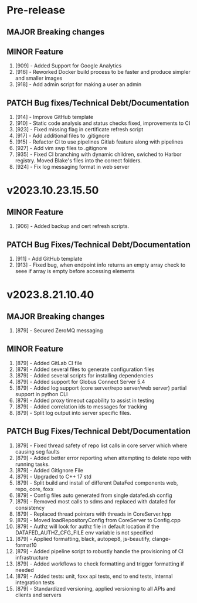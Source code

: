 # Pre-release

## MAJOR Breaking changes

## MINOR Feature
1. [909] - Added Support for Google Analytics
2. [916] - Reworked Docker build process to be faster and produce simpler and smaller images
3. [918] - Add admin script for making a user an admin

## PATCH Bug fixes/Technical Debt/Documentation
1. [914] - Improve GitHub template
2. [910] - Static code analysis and status checks fixed, improvements to CI
3. [923] - Fixed missing flag in certificate refresh script
4. [917] - Add additional files to .gitignore
5. [915] - Refactor CI to use pipelines Gitlab feature along with pipelines 
6. [927] - Add vim swp files to .gitignore
7. [935] - Fixed CI branching with dynamic children, swiched to Harbor registry.
   Moved Blake's files into the correct folders.
8. [924] - Fix log messaging format in web server

# v2023.10.23.15.50

## MINOR Feature
1. [906] - Added backup and cert refresh scripts. 

## PATCH Bug Fixes/Technical Debt/Documentation
1. [911] - Add GitHub template
2. [913] - Fixed bug, when endpoint info returns an empty array check to seee if array is empty before accessing elements

# v2023.8.21.10.40

## MAJOR Breaking changes
1. [879] - Secured ZeroMQ messaging

## MINOR Feature
1. [879] - Added GitLab CI file
2. [879] - Added several files to generate configuration files
3. [879] - Added several scripts for installing dependencies
4. [879] - Added support for Globus Connect Server 5.4
5. [879] - Added log support (core server/repo server/web server) partial support in python CLI
6. [879] - Added proxy timeout capability to assist in testing
7. [879] - Added correlation ids to messages for tracking
8. [879] - Split log output into server specific files.

## PATCH Bug Fixes/Technical Debt/Documentation
1. [879] - Fixed thread safety of repo list calls in core server which where causing
seg faults
2. [879] - Added better error reporting when attempting to delete repo with running tasks.
3. [879] - Added GitIgnore File
4. [879] - Upgraded to C++ 17 std
5. [879] - Split build and install of different DataFed components web, repo, core, foxx
6. [879] - Config files auto generated from single datafed.sh config
7. [879] - Removed most calls to sdms and replaced with datafed for consistency
8. [879] - Replaced thread pointers with threads in CoreServer.hpp
9. [879] - Moved loadRepositoryConfig from CoreServer to Config.cpp
10. [879] - Authz will look for authz file in default location if the
    DATAFED_AUTHZ_CFG_FILE env variable is not specified
11. [879] - Applied formatting, black, autopep8, js-beautify, clange-format10
12. [879] - Added pipeline script to robustly handle the provisioning of CI infrastructure
13. [879] - Added workflows to check formatting and trigger formatting if needed
14. [879] - Added tests: unit, foxx api tests, end to end tests, internal integration tests
15. [879] - Standardized versioning, applied versioning to all APIs and clients and servers
